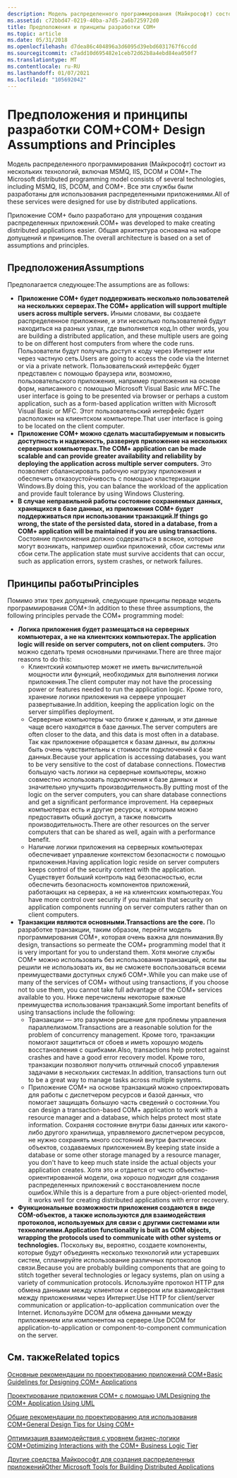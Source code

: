 ```yaml
---
description: Модель распределенного программирования (Майкрософт) состоит из нескольких технологий, включая MSMQ, IIS, DCOM и COM+. Все эти службы были разработаны для использования распределенными приложениями.
ms.assetid: c72bbd47-0219-40ba-a7d5-2a6b725972d0
title: Предположения и принципы разработки COM+
ms.topic: article
ms.date: 05/31/2018
ms.openlocfilehash: d7dea86c404896a3d6095d39ebd6031767f6ccdd
ms.sourcegitcommit: c7add10d695482e1ceb72d62b8a4ebd84ea050f7
ms.translationtype: MT
ms.contentlocale: ru-RU
ms.lasthandoff: 01/07/2021
ms.locfileid: "105692042"
---
```

# <a name="com-design-assumptions-and-principles"></a><span data-ttu-id="62952-104">Предположения и принципы разработки COM+</span><span class="sxs-lookup"><span data-stu-id="62952-104">COM+ Design Assumptions and Principles</span></span>

<span data-ttu-id="62952-105">Модель распределенного программирования (Майкрософт) состоит из нескольких технологий, включая MSMQ, IIS, DCOM и COM+.</span><span class="sxs-lookup"><span data-stu-id="62952-105">The Microsoft distributed programming model consists of several technologies, including MSMQ, IIS, DCOM, and COM+.</span></span> <span data-ttu-id="62952-106">Все эти службы были разработаны для использования распределенными приложениями.</span><span class="sxs-lookup"><span data-stu-id="62952-106">All of these services were designed for use by distributed applications.</span></span>

<span data-ttu-id="62952-107">Приложение COM+ было разработано для упрощения создания распределенных приложений.</span><span class="sxs-lookup"><span data-stu-id="62952-107">COM+ was developed to make creating distributed applications easier.</span></span> <span data-ttu-id="62952-108">Общая архитектура основана на наборе допущений и принципов.</span><span class="sxs-lookup"><span data-stu-id="62952-108">The overall architecture is based on a set of assumptions and principles.</span></span>

## <a name="assumptions"></a><span data-ttu-id="62952-109">Предположения</span><span class="sxs-lookup"><span data-stu-id="62952-109">Assumptions</span></span>

<span data-ttu-id="62952-110">Предполагается следующее:</span><span class="sxs-lookup"><span data-stu-id="62952-110">The assumptions are as follows:</span></span>

-   <span data-ttu-id="62952-111">**Приложение COM+ будет поддерживать несколько пользователей на нескольких серверах.**</span><span class="sxs-lookup"><span data-stu-id="62952-111">**The COM+ application will support multiple users across multiple servers.**</span></span> <span data-ttu-id="62952-112">Иными словами, вы создаете распределенное приложение, и эти несколько пользователей будут находиться на разных узлах, где выполняется код.</span><span class="sxs-lookup"><span data-stu-id="62952-112">In other words, you are building a distributed application, and these multiple users are going to be on different host computers from where the code runs.</span></span> <span data-ttu-id="62952-113">Пользователи будут получать доступ к коду через Интернет или через частную сеть.</span><span class="sxs-lookup"><span data-stu-id="62952-113">Users are going to access the code via the Internet or via a private network.</span></span> <span data-ttu-id="62952-114">Пользовательский интерфейс будет представлен с помощью браузера или, возможно, пользовательского приложения, например приложения на основе форм, написанного с помощью Microsoft Visual Basic или MFC.</span><span class="sxs-lookup"><span data-stu-id="62952-114">The user interface is going to be presented via browser or perhaps a custom application, such as a form-based application written with Microsoft Visual Basic or MFC.</span></span> <span data-ttu-id="62952-115">Этот пользовательский интерфейс будет расположен на клиентском компьютере.</span><span class="sxs-lookup"><span data-stu-id="62952-115">That user interface is going to be located on the client computer.</span></span>
-   <span data-ttu-id="62952-116">**Приложение COM+ можно сделать масштабируемым и повысить доступность и надежность, развернув приложение на нескольких серверных компьютерах.**</span><span class="sxs-lookup"><span data-stu-id="62952-116">**The COM+ application can be made scalable and can provide greater availability and reliability by deploying the application across multiple server computers.**</span></span> <span data-ttu-id="62952-117">Это позволяет сбалансировать рабочую нагрузку приложения и обеспечить отказоустойчивость с помощью кластеризации Windows.</span><span class="sxs-lookup"><span data-stu-id="62952-117">By doing this, you can balance the workload of the application and provide fault tolerance by using Windows Clustering.</span></span>
-   <span data-ttu-id="62952-118">**В случае неправильной работы состояние сохраняемых данных, хранящихся в базе данных, из приложения COM+ будет поддерживаться при использовании транзакций.**</span><span class="sxs-lookup"><span data-stu-id="62952-118">**If things go wrong, the state of the persisted data, stored in a database, from a COM+ application will be maintained if you are using transactions.**</span></span> <span data-ttu-id="62952-119">Состояние приложения должно содержаться в всякое, которые могут возникать, например ошибки приложений, сбои системы или сбои сети.</span><span class="sxs-lookup"><span data-stu-id="62952-119">The application state must survive accidents that can occur, such as application errors, system crashes, or network failures.</span></span>

## <a name="principles"></a><span data-ttu-id="62952-120">Принципы работы</span><span class="sxs-lookup"><span data-stu-id="62952-120">Principles</span></span>

<span data-ttu-id="62952-121">Помимо этих трех допущений, следующие принципы перваде модель программирования COM+:</span><span class="sxs-lookup"><span data-stu-id="62952-121">In addition to these three assumptions, the following principles pervade the COM+ programming model:</span></span>

-   <span data-ttu-id="62952-122">**Логика приложения будет размещаться на серверных компьютерах, а не на клиентских компьютерах.**</span><span class="sxs-lookup"><span data-stu-id="62952-122">**The application logic will reside on server computers, not on client computers.**</span></span> <span data-ttu-id="62952-123">Это можно сделать тремя основными причинами.</span><span class="sxs-lookup"><span data-stu-id="62952-123">There are three major reasons to do this:</span></span>
    -   <span data-ttu-id="62952-124">Клиентский компьютер может не иметь вычислительной мощности или функций, необходимых для выполнения логики приложения.</span><span class="sxs-lookup"><span data-stu-id="62952-124">The client computer may not have the processing power or features needed to run the application logic.</span></span> <span data-ttu-id="62952-125">Кроме того, хранение логики приложения на сервере упрощает развертывание.</span><span class="sxs-lookup"><span data-stu-id="62952-125">In addition, keeping the application logic on the server simplifies deployment.</span></span>
    -   <span data-ttu-id="62952-126">Серверные компьютеры часто ближе к данным, и эти данные чаще всего находятся в базе данных.</span><span class="sxs-lookup"><span data-stu-id="62952-126">The server computers are often closer to the data, and this data is most often in a database.</span></span> <span data-ttu-id="62952-127">Так как приложение обращается к базам данных, вы должны быть очень чувствительны к стоимости подключений к базе данных.</span><span class="sxs-lookup"><span data-stu-id="62952-127">Because your application is accessing databases, you want to be very sensitive to the cost of database connections.</span></span> <span data-ttu-id="62952-128">Поместив большую часть логики на серверные компьютеры, можно совместно использовать подключения к базе данных и значительно улучшить производительность.</span><span class="sxs-lookup"><span data-stu-id="62952-128">By putting most of the logic on the server computers, you can share database connections and get a significant performance improvement.</span></span> <span data-ttu-id="62952-129">На серверных компьютерах есть и другие ресурсы, к которым можно предоставить общий доступ, а также повысить производительность.</span><span class="sxs-lookup"><span data-stu-id="62952-129">There are other resources on the server computers that can be shared as well, again with a performance benefit.</span></span>
    -   <span data-ttu-id="62952-130">Наличие логики приложения на серверных компьютерах обеспечивает управление контекстом безопасности с помощью приложения.</span><span class="sxs-lookup"><span data-stu-id="62952-130">Having application logic reside on server computers keeps control of the security context with the application.</span></span> <span data-ttu-id="62952-131">Существует больший контроль над безопасностью, если обеспечить безопасность компонентов приложений, работающих на серверах, а не на клиентских компьютерах.</span><span class="sxs-lookup"><span data-stu-id="62952-131">You have more control over security if you maintain that security on application components running on server computers rather than on client computers.</span></span>
-   <span data-ttu-id="62952-132">**Транзакции являются основными.**</span><span class="sxs-lookup"><span data-stu-id="62952-132">**Transactions are the core.**</span></span> <span data-ttu-id="62952-133">По разработке транзакции, таким образом, перейти модель программирования COM+, которая очень важна для понимания.</span><span class="sxs-lookup"><span data-stu-id="62952-133">By design, transactions so permeate the COM+ programming model that it is very important for you to understand them.</span></span> <span data-ttu-id="62952-134">Хотя многие службы COM+ можно использовать без использования транзакций, если вы решили не использовать их, вы не сможете воспользоваться всеми преимуществами доступных служб COM+.</span><span class="sxs-lookup"><span data-stu-id="62952-134">While you can make use of many of the services of COM+ without using transactions, if you choose not to use them, you cannot take full advantage of the COM+ services available to you.</span></span> <span data-ttu-id="62952-135">Ниже перечислены некоторые важные преимущества использования транзакций.</span><span class="sxs-lookup"><span data-stu-id="62952-135">Some important benefits of using transactions include the following:</span></span>
    -   <span data-ttu-id="62952-136">Транзакции — это разумное решение для проблемы управления параллелизмом.</span><span class="sxs-lookup"><span data-stu-id="62952-136">Transactions are a reasonable solution for the problem of concurrency management.</span></span> <span data-ttu-id="62952-137">Кроме того, транзакции помогают защититься от сбоев и иметь хорошую модель восстановления с ошибками.</span><span class="sxs-lookup"><span data-stu-id="62952-137">Also, transactions help protect against crashes and have a good error recovery model.</span></span> <span data-ttu-id="62952-138">Кроме того, транзакции позволяют получить отличный способ управления задачами в нескольких системах.</span><span class="sxs-lookup"><span data-stu-id="62952-138">In addition, transactions turn out to be a great way to manage tasks across multiple systems.</span></span>
    -   <span data-ttu-id="62952-139">Приложение COM+ на основе транзакций можно спроектировать для работы с диспетчером ресурсов и базой данных, что помогает защищать большую часть сведений о состоянии.</span><span class="sxs-lookup"><span data-stu-id="62952-139">You can design a transaction-based COM+ application to work with a resource manager and a database, which helps protect most state information.</span></span> <span data-ttu-id="62952-140">Сохраняя состояние внутри базы данных или какого-либо другого хранилища, управляемого диспетчером ресурсов, не нужно сохранять много состояний внутри фактических объектов, создаваемых приложением.</span><span class="sxs-lookup"><span data-stu-id="62952-140">By keeping state inside a database or some other storage managed by a resource manager, you don't have to keep much state inside the actual objects your application creates.</span></span> <span data-ttu-id="62952-141">Хотя это и отдается от чисто объектно-ориентированной модели, она хорошо подходит для создания распределенных приложений с восстановлением после ошибок.</span><span class="sxs-lookup"><span data-stu-id="62952-141">While this is a departure from a pure object-oriented model, it works well for creating distributed applications with error recovery.</span></span>
-   <span data-ttu-id="62952-142">**Функциональные возможности приложения создаются в виде COM-объектов, а также используются для взаимодействия протоколов, используемых для связи с другими системами или технологиями.**</span><span class="sxs-lookup"><span data-stu-id="62952-142">**Application functionality is built as COM objects, wrapping the protocols used to communicate with other systems or technologies.**</span></span> <span data-ttu-id="62952-143">Поскольку вы, вероятно, создаете компоненты, которые будут объединять несколько технологий или устаревших систем, спланируйте использование различных протоколов связи.</span><span class="sxs-lookup"><span data-stu-id="62952-143">Because you are probably building components that are going to stitch together several technologies or legacy systems, plan on using a variety of communication protocols.</span></span> <span data-ttu-id="62952-144">Используйте протокол HTTP для обмена данными между клиентом и сервером или взаимодействия между приложениями через Интернет.</span><span class="sxs-lookup"><span data-stu-id="62952-144">Use HTTP for client/server communication or application-to-application communication over the Internet.</span></span> <span data-ttu-id="62952-145">Используйте DCOM для обмена данными между приложением или компонентом на сервере.</span><span class="sxs-lookup"><span data-stu-id="62952-145">Use DCOM for application-to-application or component-to-component communication on the server.</span></span>

## <a name="related-topics"></a><span data-ttu-id="62952-146">См. также</span><span class="sxs-lookup"><span data-stu-id="62952-146">Related topics</span></span>

<dl> <dt>

[<span data-ttu-id="62952-147">Основные рекомендации по проектированию приложений COM+</span><span class="sxs-lookup"><span data-stu-id="62952-147">Basic Guidelines for Designing COM+ Applications</span></span>](basic-guidelines-for-designing-com--applications.md)
</dt> <dt>

[<span data-ttu-id="62952-148">Проектирование приложения COM+ с помощью UML</span><span class="sxs-lookup"><span data-stu-id="62952-148">Designing the COM+ Application Using UML</span></span>](designing-the-com--application-using-uml.md)
</dt> <dt>

[<span data-ttu-id="62952-149">Общие рекомендации по проектированию для использования COM+</span><span class="sxs-lookup"><span data-stu-id="62952-149">General Design Tips for Using COM+</span></span>](general-design-tips-for-using-com-.md)
</dt> <dt>

[<span data-ttu-id="62952-150">Оптимизация взаимодействия с уровнем бизнес-логики COM+</span><span class="sxs-lookup"><span data-stu-id="62952-150">Optimizing Interactions with the COM+ Business Logic Tier</span></span>](optimizing-interactions-with-the-com--business-logic-tier.md)
</dt> <dt>

[<span data-ttu-id="62952-151">Другие средства Майкрософт для создания распределенных приложений</span><span class="sxs-lookup"><span data-stu-id="62952-151">Other Microsoft Tools for Building Distributed Applications</span></span>](other-microsoft-tools-for-building-distributed-applications.md)
</dt> </dl>

 

 



